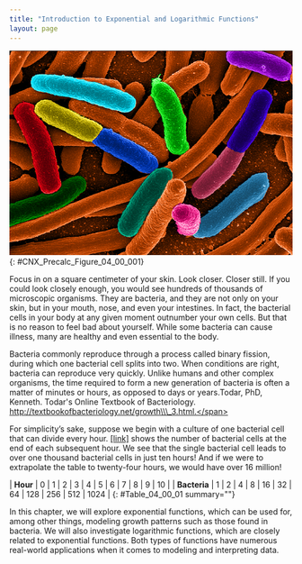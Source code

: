```yaml
---
title: "Introduction to Exponential and Logarithmic Functions"
layout: page
---
```



<?cnx.eoc class="key-equations" title="Key Equations"?>

<?cnx.eoc class="key-concepts" title="Key Concepts"?>

<?cnx.eoc class="review-exercises" title="Review Exercises"?>

<?cnx.eoc class="practice-test" title="Practice Test"?>

<?cnx.answers class="try"?>

<?cnx.answers class="section-exercises"?>

 ![Escherichia coli (e Coli) bacteria](../resources/CNX_Precalc_Figure_04_00_001.jpg "Electron micrograph of E.Coli bacteria (credit: &#x201C;Mattosaurus,&#x201D; Wikimedia Commons)"){: #CNX_Precalc_Figure_04_00_001}

Focus in on a square centimeter of your skin. Look closer. Closer still. If you could look closely enough, you would see hundreds of thousands of microscopic organisms. They are bacteria, and they are not only on your skin, but in your mouth, nose, and even your intestines. In fact, the bacterial cells in your body at any given moment outnumber your own cells. But that is no reason to feel bad about yourself. While some bacteria can cause illness, many are healthy and even essential to the body.

Bacteria commonly reproduce through a process called binary fission, during which one bacterial cell splits into two. When conditions are right, bacteria can reproduce very quickly. Unlike humans and other complex organisms, the time required to form a new generation of bacteria is often a matter of minutes or hours, as opposed to days or years.<span data-type="footnote">Todar, PhD, Kenneth. Todar\'s Online Textbook of Bacteriology. http://textbookofbacteriology.net/growth\\\_3.html.</span>

For simplicity’s sake, suppose we begin with a culture of one bacterial cell that can divide every hour. [\[link\]](#Table_04_00_01) shows the number of bacterial cells at the end of each subsequent hour. We see that the single bacterial cell leads to over one thousand bacterial cells in just ten hours! And if we were to extrapolate the table to twenty-four hours, we would have over 16 million!

| **Hour** | 0 | 1 | 2 | 3 | 4 | 5 | 6 | 7 | 8 | 9 | 10 |
| **Bacteria** | 1 | 2 | 4 | 8 | 16 | 32 | 64 | 128 | 256 | 512 | 1024 |
{: #Table_04_00_01 summary=""}

In this chapter, we will explore exponential functions, which can be used for, among other things, modeling growth patterns such as those found in bacteria. We will also investigate logarithmic functions, which are closely related to exponential functions. Both types of functions have numerous real-world applications when it comes to modeling and interpreting data.

